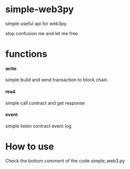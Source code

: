 # simple-web3py
simple useful api for web3py.

stop confusion me and let me free.

# functions

#### write
simple build and send transaction to block chain.

#### read
simple call contract and get response

#### event
simple listen contract event log

# How to use

Check the bottom comment of the code simple_web3.py
